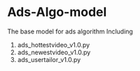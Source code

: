 # Ads-Algo-model
The base model for ads algorithm 
Including 
1. ads_hottestvideo_v1.0.py
2. ads_newestvideo_v1.0.py
3. ads_usertailor_v1.0.py
